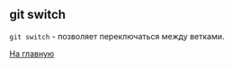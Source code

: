 ## git switch

``git switch`` - позволяет переключаться между ветками.

[На главную](./../readme.md)